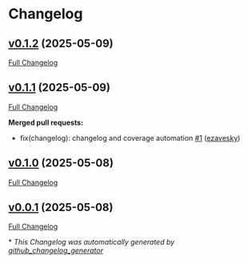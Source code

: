 # Changelog

## [v0.1.2](https://github.com/Fyve-Labs/tessa_audio/tree/v0.1.2) (2025-05-09)

[Full Changelog](https://github.com/Fyve-Labs/tessa_audio/compare/v0.1.1...v0.1.2)

## [v0.1.1](https://github.com/Fyve-Labs/tessa_audio/tree/v0.1.1) (2025-05-09)

[Full Changelog](https://github.com/Fyve-Labs/tessa_audio/compare/v0.1.0...v0.1.1)

**Merged pull requests:**

- fix\(changelog\): changelog and coverage automation [\#1](https://github.com/Fyve-Labs/tessa_audio/pull/1) ([ezavesky](https://github.com/ezavesky))

## [v0.1.0](https://github.com/Fyve-Labs/tessa_audio/tree/v0.1.0) (2025-05-08)

[Full Changelog](https://github.com/Fyve-Labs/tessa_audio/compare/v0.0.1...v0.1.0)

## [v0.0.1](https://github.com/Fyve-Labs/tessa_audio/tree/v0.0.1) (2025-05-08)

[Full Changelog](https://github.com/Fyve-Labs/tessa_audio/compare/7c52304aa5adac2eca26fe7a6960ebbd83523cdf...v0.0.1)



\* *This Changelog was automatically generated by [github_changelog_generator](https://github.com/github-changelog-generator/github-changelog-generator)*
